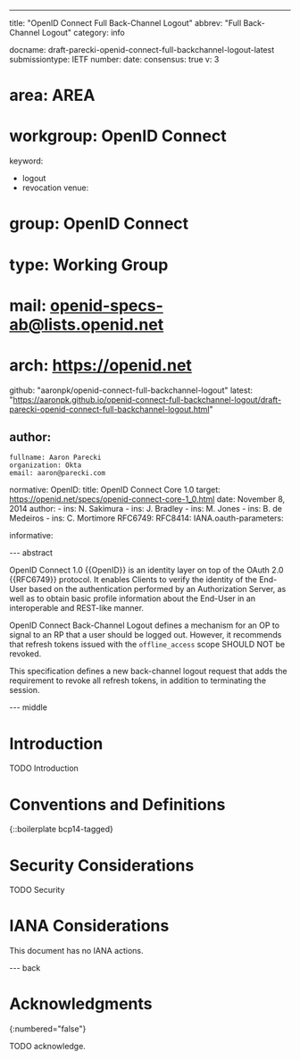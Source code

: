 ---
title: "OpenID Connect Full Back-Channel Logout"
abbrev: "Full Back-Channel Logout"
category: info

docname: draft-parecki-openid-connect-full-backchannel-logout-latest
submissiontype: IETF
number:
date:
consensus: true
v: 3
# area: AREA
# workgroup: OpenID Connect
keyword:
 - logout
 - revocation
venue:
#  group: OpenID Connect
#  type: Working Group
#  mail: openid-specs-ab@lists.openid.net
#  arch: https://openid.net
  github: "aaronpk/openid-connect-full-backchannel-logout"
  latest: "https://aaronpk.github.io/openid-connect-full-backchannel-logout/draft-parecki-openid-connect-full-backchannel-logout.html"

author:
 -
    fullname: Aaron Parecki
    organization: Okta
    email: aaron@parecki.com

normative:
  OpenID:
    title: OpenID Connect Core 1.0
    target: https://openid.net/specs/openid-connect-core-1_0.html
    date: November 8, 2014
    author:
      - ins: N. Sakimura
      - ins: J. Bradley
      - ins: M. Jones
      - ins: B. de Medeiros
      - ins: C. Mortimore
  RFC6749:
  RFC8414:
  IANA.oauth-parameters:

informative:


--- abstract

OpenID Connect 1.0 {{OpenID}} is an identity layer on top of the OAuth 2.0 {{RFC6749}} protocol. It enables Clients to verify the identity of the End-User based on the authentication performed by an Authorization Server, as well as to obtain basic profile information about the End-User in an interoperable and REST-like manner.

OpenID Connect Back-Channel Logout defines a mechanism for an OP to signal to an RP that a user should be logged out. However, it recommends that refresh tokens issued with the `offline_access` scope SHOULD NOT be revoked.

This specification defines a new back-channel logout request that adds the requirement to revoke all refresh tokens, in addition to terminating the session.


--- middle

# Introduction

TODO Introduction


# Conventions and Definitions

{::boilerplate bcp14-tagged}


# Security Considerations

TODO Security


# IANA Considerations

This document has no IANA actions.


--- back

# Acknowledgments
{:numbered="false"}

TODO acknowledge.
